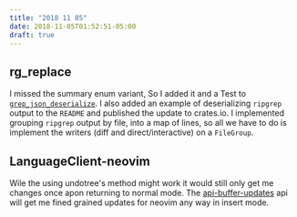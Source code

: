 ```yaml
---
title: "2018 11 05"
date: 2018-11-05T01:52:51-05:00
draft: true
---
```


## rg_replace
I missed the summary enum variant, So I added it and a Test to [`grep_json_deserialize`](https://github.com/Avi-D-coder/grep_json_deserialize/commit/bd90dacaeca98b63d77e35f1c664ef8bd8541083).
I also added an example of deserializing `ripgrep` output to the `README` and published the update to crates.io.
I implemented grouping `ripgrep` output by file, into a map of lines, so all we have to do is implement the writers (diff and direct/interactive) on a `FileGroup`.

## LanguageClient-neovim
Wile the using undotree's method might work it would still only get me changes once apon returning to normal mode. The [api-buffer-updates](https://neovim.io/doc/user/api.html#api-buffer-updates) api will get me fined grained updates for neovim any way in insert mode.
